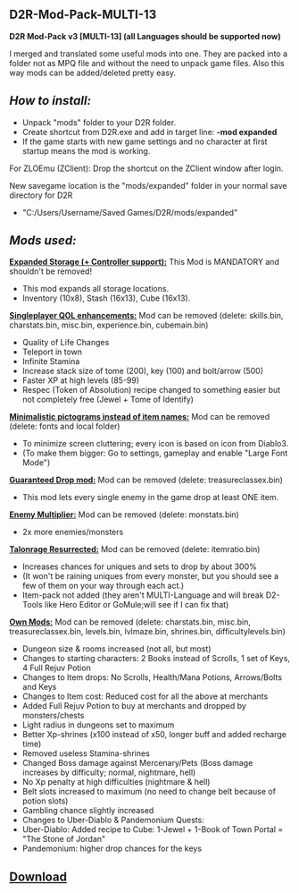 ## D2R-Mod-Pack-MULTI-13
**D2R Mod-Pack v3 [MULTI-13] (all Languages should be supported now)**

I merged and translated some useful mods into one.
They are packed into a folder not as MPQ file and without the need to unpack game files.
Also this way mods can be added/deleted pretty easy.


## ***How to install:***

- Unpack "mods" folder to your D2R folder.
- Create shortcut from D2R.exe and add in target line: **-mod expanded**
- If the game starts with new game settings and no character at first startup means the mod is working.

For ZLOEmu (ZClient): Drop the shortcut on the ZClient window after login.

New savegame location is the "mods/expanded" folder in your normal save directory for D2R
- "C:/Users/Username/Saved Games/D2R/mods/expanded"


## ***Mods used:***

[**Expanded Storage (+ Controller support):**](https://www.nexusmods.com/diablo2resurrected/mods/13) This Mod is MANDATORY and shouldn't be removed!
- This mod expands all storage locations.
- Inventory (10x8), Stash (16x13), Cube (16x13).

[**Singleplayer QOL enhancements:**](https://www.nexusmods.com/diablo2resurrected/mods/15) Mod can be removed (delete: skills.bin, charstats.bin, misc.bin, experience.bin, cubemain.bin)
- Quality of Life Changes
- Teleport in town
- Infinite Stamina
- Increase stack size of tome (200), key (100) and bolt/arrow (500)
- Faster XP at high levels (85-99)
- Respec (Token of Absolution) recipe changed to something easier but not completely free (Jewel + Tome of Identify)

[**Minimalistic pictograms instead of item names:**](https://www.nexusmods.com/diablo2resurrected/mods/7) Mod can be removed (delete: fonts and local folder)
- To minimize screen cluttering; every icon is based on icon from Diablo3.
- (To make them bigger: Go to settings, gameplay and enable "Large Font Mode")

[**Guaranteed Drop mod:**](https://www.nexusmods.com/diablo2resurrected/mods/4) Mod can be removed (delete: treasureclassex.bin)
- This mod lets every single enemy in the game drop at least ONE item.

[**Enemy Multiplier:**](https://www.nexusmods.com/diablo2resurrected/mods/5) Mod can be removed (delete: monstats.bin)
- 2x more enemies/monsters

[**Talonrage Resurrected:**](https://www.nexusmods.com/diablo2resurrected/mods/65) Mod can be removed (delete: itemratio.bin)
- Increases chances for uniques and sets to drop by about 300%
- (It won't be raining uniques from every monster, but you should see a few of them on your way through each act.)
- Item-pack not added (they aren't MULTI-Language and will break D2-Tools like Hero Editor or GoMule;will see if I can fix that)

[**Own Mods:**]() Mod can be removed (delete: charstats.bin, misc.bin, treasureclassex.bin, levels.bin, lvlmaze.bin, shrines.bin, difficultylevels.bin)
- Dungeon size & rooms increased (not all, but most)
- Changes to starting characters: 2 Books instead of Scrolls, 1 set of Keys, 4 Full Rejuv Potion
- Changes to Item drops: No Scrolls, Health/Mana Potions, Arrows/Bolts and Keys
- Changes to Item cost: Reduced cost for all the above at merchants
- Added Full Rejuv Potion to buy at merchants and dropped by monsters/chests
- Light radius in dungeons set to maximum
- Better Xp-shrines (x100 instead of x50, longer buff and added recharge time)
- Removed useless Stamina-shrines
- Changed Boss damage against Mercenary/Pets (Boss damage increases by difficulty; normal, nightmare, hell)
- No Xp penalty at high difficulties (nightmare & hell)
- Belt slots increased to maximum (no need to change belt because of potion slots)
- Gambling chance slightly increased
- Changes to Uber-Diablo & Pandemonium Quests:
- Uber-Diablo: Added recipe to Cube: 1-Jewel + 1-Book of Town Portal = "The Stone of Jordan"
- Pandemonium: higher drop chances for the keys

## [Download](https://github.com/troncc/D2R-Mod-Pack-MULTI-13-/blob/main/Link.txt)
